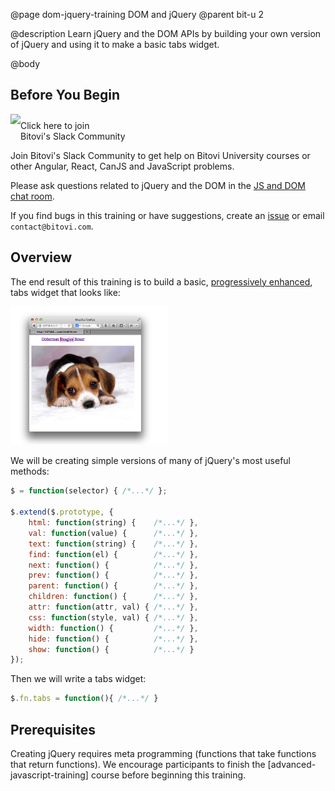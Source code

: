 @page dom-jquery-training DOM and jQuery
@parent bit-u 2

@description Learn jQuery and the DOM APIs by building your own version of jQuery and
using it to make a basic tabs widget.


@body

## Before You Begin

<a href="https://join.slack.com/t/bitovi-community/shared_invite/enQtNTIzMTE5NzYxMjA3LWMwMzE4MjFkMTI5ZmZjNzllYjc2MzcxOWNmOTg3YjI4NjE0MGFkZGNkOTNlZjlkNDBhNTlmYTcwMzJlZDZjY2Y">
<img src="https://cdn.brandfolder.io/5H442O3W/as/pl546j-7le8zk-5guop3/Slack_RGB.png?width=200"
  style="float:left"/> <span style="margin-top: 10px;display: inline-block;">Click here to join<br/>Bitovi's Slack Community</span></a>

Join Bitovi's Slack Community to get help on Bitovi University courses or other
Angular, React, CanJS and JavaScript problems.

Please ask questions related to jQuery and the DOM in the [JS and DOM chat room](https://bitovi-community.slack.com/messages/CFMMNSV5X).

If you find bugs in this training or have suggestions, create an [issue](https://github.com/bitovi/university/issues) or email `contact@bitovi.com`.

## Overview

The end result of this training is to build a basic, [progressively enhanced](https://en.wikipedia.org/wiki/Progressive_enhancement), tabs widget that looks like:


<img src="./static/img/dog-tabs.png" width="50%"/>

We will be creating simple versions of many of jQuery's most useful methods:


```js
$ = function(selector) { /*...*/ };

$.extend($.prototype, {
	html: function(string) {    /*...*/ },
	val: function(value) {      /*...*/ },
	text: function(string) {    /*...*/ },
	find: function(el) {        /*...*/ },
	next: function() {          /*...*/ },
	prev: function() {          /*...*/ },
	parent: function() {        /*...*/ },
	children: function() {      /*...*/ },
	attr: function(attr, val) { /*...*/ },
	css: function(style, val) { /*...*/ },
	width: function() {         /*...*/ },
	hide: function() {          /*...*/ },
	show: function() {          /*...*/ }
});
```

Then we will write a tabs widget:

```js
$.fn.tabs = function(){ /*...*/ }
```

## Prerequisites

Creating jQuery requires meta programming
(functions that take functions that return functions).  We encourage participants to
finish the [advanced-javascript-training] course before beginning this training.
